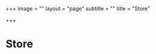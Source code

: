 +++
image = ""
layout = "page"
subtitle = ""
title = "Store"

+++
# Store

<div id="my-store-28117020"></div>

<div>

<script data-cfasync="false" type="text/javascript" src="[https://app.ecwid.com/script.js?28117020&data_platform=code&data_date=2020-04-26](https://app.ecwid.com/script.js?28117020&data_platform=code&data_date=2020-04-26 "https://app.ecwid.com/script.js?28117020&data_platform=code&data_date=2020-04-26")" charset="utf-8"></script><script type="text/javascript"> xProductBrowser("categoriesPerRow=3","views=grid(20,3) list(60) table(60)","categoryView=grid","searchView=list","id=my-store-28117020");</script>

</div>